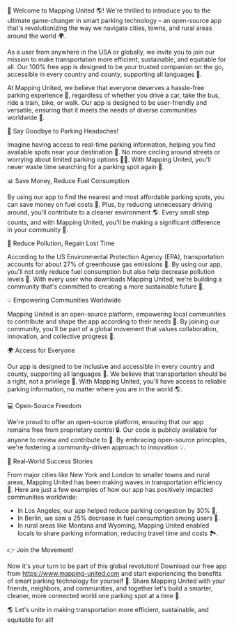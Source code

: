 🚀 Welcome to Mapping United 🌎! We're thrilled to introduce you to the ultimate game-changer in smart parking technology – an open-source app that's revolutionizing the way we navigate cities, towns, and rural areas around the world 🌍.

As a user from anywhere in the USA or globally, we invite you to join our mission to make transportation more efficient, sustainable, and equitable for all. Our 100% free app is designed to be your trusted companion on the go, accessible in every country and county, supporting all languages 💬.

At Mapping United, we believe that everyone deserves a hassle-free parking experience 🤩, regardless of whether you drive a car, take the bus, ride a train, bike, or walk. Our app is designed to be user-friendly and versatile, ensuring that it meets the needs of diverse communities worldwide 🌈.

🚗 Say Goodbye to Parking Headaches!

Imagine having access to real-time parking information, helping you find available spots near your destination 📍. No more circling around streets or worrying about limited parking options 🙅‍♂️. With Mapping United, you'll never waste time searching for a parking spot again 💪.

📊 Save Money, Reduce Fuel Consumption

By using our app to find the nearest and most affordable parking spots, you can save money on fuel costs 🚀. Plus, by reducing unnecessary driving around, you'll contribute to a cleaner environment 🌎. Every small step counts, and with Mapping United, you'll be making a significant difference in your community 💚.

🔴 Reduce Pollution, Regain Lost Time

According to the US Environmental Protection Agency (EPA), transportation accounts for about 27% of greenhouse gas emissions 🚨. By using our app, you'll not only reduce fuel consumption but also help decrease pollution levels 🌿. With every user who downloads Mapping United, we're building a community that's committed to creating a more sustainable future 🌟.

💡 Empowering Communities Worldwide

Mapping United is an open-source platform, empowering local communities to contribute and shape the app according to their needs 🤝. By joining our community, you'll be part of a global movement that values collaboration, innovation, and collective progress 💪.

🌍 Access for Everyone

Our app is designed to be inclusive and accessible in every country and county, supporting all languages 💬. We believe that transportation should be a right, not a privilege 🚀. With Mapping United, you'll have access to reliable parking information, no matter where you are in the world 🌎.

💻 Open-Source Freedom

We're proud to offer an open-source platform, ensuring that our app remains free from proprietary control 🔒. Our code is publicly available for anyone to review and contribute to 🤝. By embracing open-source principles, we're fostering a community-driven approach to innovation 💡.

📸 Real-World Success Stories

From major cities like New York and London to smaller towns and rural areas, Mapping United has been making waves in transportation efficiency 🌊. Here are just a few examples of how our app has positively impacted communities worldwide:

* In Los Angeles, our app helped reduce parking congestion by 30% 🚗.
* In Berlin, we saw a 25% decrease in fuel consumption among users 🚀.
* In rural areas like Montana and Wyoming, Mapping United enabled locals to share parking information, reducing travel time and costs 🏞️.

👉 Join the Movement!

Now it's your turn to be part of this global revolution! Download our free app from https://www.mapping-united.com and start experiencing the benefits of smart parking technology for yourself 📲. Share Mapping United with your friends, neighbors, and communities, and together let's build a smarter, cleaner, more connected world one parking spot at a time 💪.

🌎 Let's unite in making transportation more efficient, sustainable, and equitable for all!